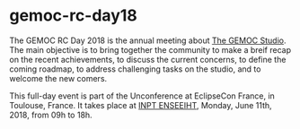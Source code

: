 # gemoc-rc-day18
The GEMOC RC Day 2018 is the annual meeting about [The GEMOC Studio](http://eclipse.org/gemoc). The main objective is to bring together the community to make a breif recap on the recent achievements, to discuss the current concerns, to define the coming roadmap, to address challenging tasks on the studio, and to welcome the new comers.

This full-day event is part of the Unconference at EclipseCon France, in Toulouse, France. It takes place at [INPT ENSEEIHT](https://www.google.fr/maps/place/INP-ENSEEIHT/@43.6020384,1.4522147,17z/data=!3m1!4b1!4m5!3m4!1s0x12aebc90e5abb5e5:0x3affd3008b8b9f03!8m2!3d43.6020384!4d1.4544087?hl=fr), Monday, June 11th, 2018, from 09h to 18h. 
